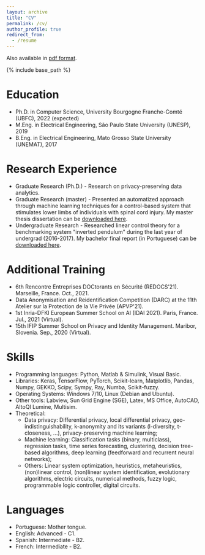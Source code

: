 ```yaml
---
layout: archive
title: "CV"
permalink: /cv/
author_profile: true
redirect_from:
  - /resume
---
```


Also available in [pdf format](http://hharcolezi.github.io/files/Complete_CV_HHA_Sep_2021.pdf).

{% include base_path %}

Education
======
* Ph.D. in Computer Science, University Bourgogne Franche-Comté (UBFC), 2022 (expected)
* M.Eng. in Electrical Engineering, São Paulo State University (UNESP), 2019
* B.Eng. in Electrical Engineering, Mato Grosso State University (UNEMAT), 2017


Research Experience
======
* Graduate Research (Ph.D.) - Research on privacy-preserving data analytics.
* Graduate Research (master) - Presented an automatized approach through machine learning techniques for a control-based system that stimulates lower limbs of individuals with spinal cord injury. My master thesis dissertation can be [downloaded here](http://hharcolezi.github.io/files/2019_UNESP_Master_thesis_compressed.pdf).
* Undergraduate Research - Researched linear control theory for a benchmarking system "inverted pendulum" during the last year of undergrad (2016-2017). My bachelor final report (in Portuguese) can be [downloaded here](http://hharcolezi.github.io/files/2017_UNEMAT_Final_Work.pdf).

Additional Training
======
* 6th Rencontre Entreprises DOCtorants en Sécurité (REDOCS’21). Marseille, France. Oct., 2021.
* Data Anonymisation and Reidentification Competition (DARC) at the 11th Atelier sur la Protection de la Vie Privée (APVP'21). 
* 1st Inria-DFKI European Summer School on AI (IDAI 2021). Paris, France. Jul., 2021 (Virtual).
* 15th IFIP Summer School on Privacy and Identity Management. Maribor, Slovenia. Sep., 2020 (Virtual).

Skills
======
* Programming languages: Python, Matlab & Simulink, Visual Basic.
* Libraries: Keras, TensorFlow, PyTorch, Scikit-learn, Matplotlib, Pandas, Numpy, GEKKO, Scipy, Sympy, Ray, Numba, Scikit-fuzzy.
* Operating Systems: Windows 7/10, Linux (Debian and Ubuntu).
* Other tools: Labview, Sun Grid Engine (SGE), Latex, MS Office, AutoCAD, AltoQI Lumine, Multisim. 
* Theoretical: 
  * Data privacy: Differential privacy, local differential privacy, geo-indistinguishability, k-anonymity and its variants (l-diversity, t-closeness, ...), privacy-preserving machine learning;
  * Machine learning: Classification tasks (binary, multiclass), regression tasks, time series forecasting, clustering, decision tree-based algorithms, deep learning (feedforward and recurrent neural networks);
  * Others: Linear system optimization, heuristics, metaheuristics, (non)linear control, (non)linear system identification, evolutionary algorithms, electric circuits, numerical methods, fuzzy logic, programmable logic controller, digital circuits.

Languages
======
* Portuguese: Mother tongue.
* English: Advanced - C1.
* Spanish: Intermediate - B2.
* French: Intermediate - B2.
